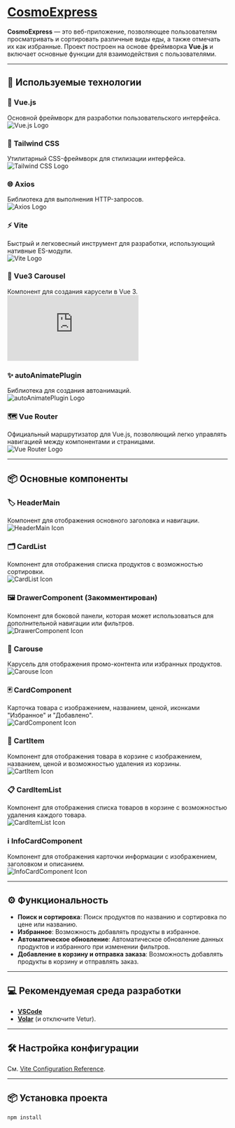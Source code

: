 # [CosmoExpress](https://vue-cosmo-express.vercel.app)

**CosmoExpress** — это веб-приложение, позволяющее пользователям просматривать и сортировать различные виды еды, а также отмечать их как избранные. Проект построен на основе фреймворка **Vue.js** и включает основные функции для взаимодействия с пользователями.

---

## 🚀 Используемые технологии

### 🧩 **Vue.js**
Основной фреймворк для разработки пользовательского интерфейса.  
![Vue.js Logo](https://vuejs.org/images/logo.png)

### 🎨 **Tailwind CSS**
Утилитарный CSS-фреймворк для стилизации интерфейса.  
![Tailwind CSS Logo](https://tailwindcss.com/_next/static/media/logo-dark.35a26032.svg)

### 🌐 **Axios**
Библиотека для выполнения HTTP-запросов.  
![Axios Logo](https://axios-http.com/assets/logo.svg)

### ⚡ **Vite**
Быстрый и легковесный инструмент для разработки, использующий нативные ES-модули.  
![Vite Logo](https://vitejs.dev/logo.svg)

### 🎠 **Vue3 Carousel**
Компонент для создания карусели в Vue 3.  
![Vue3 Carousel Logo](https://cdn.jsdelivr.net/npm/vue3-carousel@0.10.0/dist/vue3-carousel.min.js)

### ✨ **autoAnimatePlugin**
Библиотека для создания автоанимаций.  
![autoAnimatePlugin Logo](https://www.auto-animate.com/assets/img/logo.svg)

### 🗺️ **Vue Router**
Официальный маршрутизатор для Vue.js, позволяющий легко управлять навигацией между компонентами и страницами.  
![Vue Router Logo](https://router.vuejs.org/logo.png)

---

## 📦 Основные компоненты

### 🏷️ **HeaderMain**
Компонент для отображения основного заголовка и навигации.  
![HeaderMain Icon](https://img.icons8.com/ios-filled/50/000000/header.png)

### 🗂️ **CardList**
Компонент для отображения списка продуктов с возможностью сортировки.  
![CardList Icon](https://img.icons8.com/ios-filled/50/000000/list.png)

### 🖼️ **DrawerComponent** (Закомментирован)
Компонент для боковой панели, которая может использоваться для дополнительной навигации или фильтров.  
![DrawerComponent Icon](https://img.icons8.com/ios-filled/50/000000/sidebar.png)

### 🎠 **Carouse**
Карусель для отображения промо-контента или избранных продуктов.  
![Carouse Icon](https://img.icons8.com/ios-filled/50/000000/carousel.png)

### 🃏 **CardComponent**
Карточка товара с изображением, названием, ценой, иконками "Избранное" и "Добавлено".  
![CardComponent Icon](https://img.icons8.com/ios-filled/50/000000/card.png)

### 🛒 **CartItem**
Компонент для отображения товара в корзине с изображением, названием, ценой и возможностью удаления из корзины.  
![CartItem Icon](https://img.icons8.com/ios-filled/50/000000/shopping-cart.png)

### 📋 **CardItemList**
Компонент для отображения списка товаров в корзине с возможностью удаления каждого товара.  
![CardItemList Icon](https://img.icons8.com/ios-filled/50/000000/clipboard.png)

### ℹ️ **InfoCardComponent**
Компонент для отображения карточки информации с изображением, заголовком и описанием.  
![InfoCardComponent Icon](https://img.icons8.com/ios-filled/50/000000/information.png)

---

## ⚙️ Функциональность

- **Поиск и сортировка**: Поиск продуктов по названию и сортировка по цене или названию.  
- **Избранное**: Возможность добавлять продукты в избранное.  
- **Автоматическое обновление**: Автоматическое обновление данных продуктов и избранного при изменении фильтров.  
- **Добавление в корзину и отправка заказа**: Возможность добавлять продукты в корзину и отправлять заказ.

---

## 💻 Рекомендуемая среда разработки

- [**VSCode**](https://code.visualstudio.com/)  
- [**Volar**](https://marketplace.visualstudio.com/items?itemName=Vue.volar) (и отключите Vetur).

---

## 🛠️ Настройка конфигурации

См. [Vite Configuration Reference](https://vitejs.dev/config/).

---

## 📦 Установка проекта

```bash
npm install